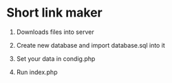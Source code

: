 # Short link maker

1) Downloads files into server

2) Create new database and import database.sql into it

3) Set your data in condig.php

4) Run index.php
